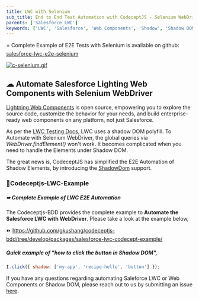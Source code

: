 ```yaml
---
title: LWC with Selenium
sub_title: End to End Test Automation with CodeceptJS - Selenium WebDriver
parents: ['Salesforce LWC']
keywords: ['LWC', 'Salesforce', 'Web Components', 'Shadow', 'Shadow DOM']
---
```


⭐️ Complete Example of E2E Tests with Selenium is available on github: [salesforce-lwc-e2e-selenium](https://github.com/gkushang/codeceptjs-bdd/tree/develop/packages/salesforce-lwc-codecept-example/salesforce-lwc-e2e-selenium)

[![c-selenium.gif](https://i.postimg.cc/d05z9RXg/c-selenium.gif)](https://postimg.cc/B81YSFJC)

## ☁︎ Automate Salesforce Lighting Web Components with Selenium WebDriver

[Lightning Web Components](https://developer.salesforce.com/docs/component-library/documentation/en/lwc) is open source, empowering you to explore the source code, customize the behavior for your needs, and build enterprise-ready web components on any platform, not just Salesforce.

As per the [LWC Testing Docs](https://developer.salesforce.com/docs/component-library/documentation/en/lwc/lwc.testing_dom_api), LWC uses a shadow DOM polyfill. To Automate with Selenium WebDriver, the global queries via _WebDriver.findElement()_ won't work. It becomes complicated when you need to handle the Elements under Shadow DOM.

The great news is, CodeceptJS has simplified the E2E Automation of Shadow Elements, by introducing the [ShadowDom](https://github.com/Codeception/CodeceptJS/blob/master/docs/shadow.md) support.

### 🚀Codeceptjs-LWC-Example

##### ➨ Complete Example of LWC E2E Automation

The Codeceptjs-BDD provides the complete example to **Automate the Salesforce LWC with WebDriver**. Please take a look at the example below,

⏩ https://github.com/gkushang/codeceptjs-bdd/tree/develop/packages/salesforce-lwc-codecept-example/

##### Quick example of "how to click the button in Shadow DOM",

```js
I.click({ shadow: ['my-app', 'recipe-hello', 'button'] });
```

If you have any questions regarding automating Saleforce LWC or Web Components or Shadow DOM, please reach out to us by submitting an issue [here](https://github.com/gkushang/codeceptjs-bdd/issues).
